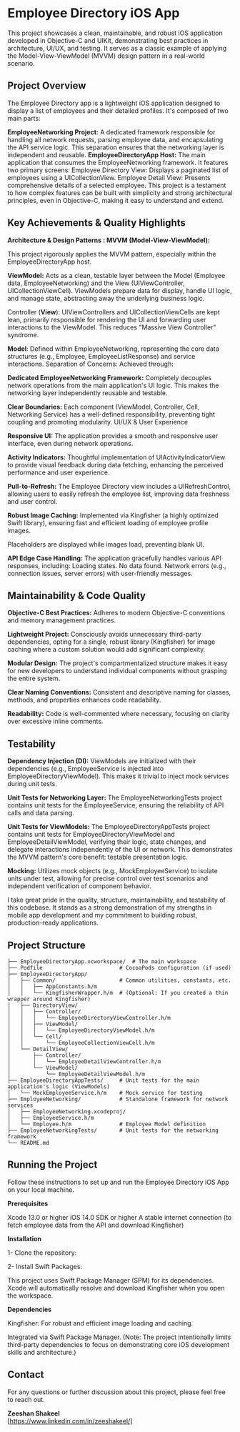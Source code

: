 # Employee Directory iOS App #

This project showcases a clean, maintainable, and robust iOS application developed in Objective-C and UIKit, demonstrating best practices in architecture, UI/UX, and testing. It serves as a classic example of applying the Model-View-ViewModel (MVVM) design pattern in a real-world scenario.

## Project Overview ##

The Employee Directory app is a lightweight iOS application designed to display a list of employees and their detailed profiles. It's composed of two main parts:

**EmployeeNetworking Project:** A dedicated framework responsible for handling all network requests, parsing employee data, and encapsulating the API service logic. This separation ensures that the networking layer is independent and reusable.
**EmployeeDirectoryApp Host:** The main application that consumes the EmployeeNetworking framework. It features two primary screens:
Employee Directory View: Displays a paginated list of employees using a UICollectionView.
Employee Detail View: Presents comprehensive details of a selected employee.
This project is a testament to how complex features can be built with simplicity and strong architectural principles, even in Objective-C, making it easy to understand and extend.

## Key Achievements & Quality Highlights ##

**Architecture & Design Patterns : MVVM (Model-View-ViewModel):** 

This project rigorously applies the MVVM pattern, especially within the EmployeeDirectoryApp host.

**ViewModel:** Acts as a clean, testable layer between the Model (Employee data, EmployeeNetworking) and the View (UIViewController, UICollectionViewCell). ViewModels prepare data for display, handle UI logic, and manage state, abstracting away the underlying business logic.

Controller (**View**): UIViewControllers and UICollectionViewCells are kept lean, primarily responsible for rendering the UI and forwarding user interactions to the ViewModel. This reduces "Massive View Controller" syndrome.

**Model**: Defined within EmployeeNetworking, representing the core data structures (e.g., Employee, EmployeeListResponse) and service interactions.
Separation of Concerns: Achieved through:

**Dedicated EmployeeNetworking Framework:** Completely decouples network operations from the main application's UI logic. This makes the networking layer independently reusable and testable.

**Clear Boundaries:** Each component (ViewModel, Controller, Cell, Networking Service) has a well-defined responsibility, preventing tight coupling and promoting modularity.
UI/UX & User Experience

**Responsive UI:** The application provides a smooth and responsive user interface, even during network operations.

**Activity Indicators:** Thoughtful implementation of UIActivityIndicatorView to provide visual feedback during data fetching, enhancing the perceived performance and user experience.

**Pull-to-Refresh:** The Employee Directory view includes a UIRefreshControl, allowing users to easily refresh the employee list, improving data freshness and user control.

**Robust Image Caching:** Implemented via Kingfisher (a highly optimized Swift library), ensuring fast and efficient loading of employee profile images.

Placeholders are displayed while images load, preventing blank UI.

**API Edge Case Handling:** The application gracefully handles various API responses, including:
Loading states.
No data found.
Network errors (e.g., connection issues, server errors) with user-friendly messages.

## Maintainability & Code Quality ##

**Objective-C Best Practices:** Adheres to modern Objective-C conventions and memory management practices.

**Lightweight Project:** Consciously avoids unnecessary third-party dependencies, opting for a single, robust library (Kingfisher) for image caching where a custom solution would add significant complexity.

**Modular Design:** The project's compartmentalized structure makes it easy for new developers to understand individual components without grasping the entire system.

**Clear Naming Conventions:** Consistent and descriptive naming for classes, methods, and properties enhances code readability.

**Readability:** Code is well-commented where necessary, focusing on clarity over excessive inline comments.


## Testability ##

**Dependency Injection (DI):** ViewModels are initialized with their dependencies (e.g., EmployeeService is injected into EmployeeDirectoryViewModel). This makes it trivial to inject mock services during unit tests.

**Unit Tests for Networking Layer:** The EmployeeNetworkingTests project contains unit tests for the EmployeeService, ensuring the reliability of API calls and data parsing.

**Unit Tests for ViewModels:** The EmployeeDirectoryAppTests project contains unit tests for EmployeeDirectoryViewModel and EmployeeDetailViewModel, verifying their logic, state changes, and delegate interactions independently of the UI or network. This demonstrates the MVVM pattern's core benefit: testable presentation logic.

**Mocking:** Utilizes mock objects (e.g., MockEmployeeService) to isolate units under test, allowing for precise control over test scenarios and independent verification of component behavior.

I take great pride in the quality, structure, maintainability, and testability of this codebase. It stands as a strong demonstration of my strengths in mobile app development and my commitment to building robust, production-ready applications.

## Project Structure ##

```
├── EmployeeDirectoryApp.xcworkspace/  # The main workspace
├── Podfile                        # CocoaPods configuration (if used)
├── EmployeeDirectoryApp/
│   ├── Common/                    # Common utilities, constants, etc.
│   │   ├── AppConstants.h/m
│   │   └── KingfisherWrapper.h/m  # (Optional: If you created a thin wrapper around Kingfisher)
│   ├── DirectoryView/
│   │   ├── Controller/
│   │   │   └── EmployeeDirectoryViewController.h/m
│   │   ├── ViewModel/
│   │   │   └── EmployeeDirectoryViewModel.h/m
│   │   └── Cell/
│   │       └── EmployeeCollectionViewCell.h/m
│   └── DetailView/
│       ├── Controller/
│       │   └── EmployeeDetailViewController.h/m
│       └── ViewModel/
│           └── EmployeeDetailViewModel.h/m
├── EmployeeDirectoryAppTests/     # Unit tests for the main application's logic (ViewModels)
│   └── MockEmployeeService.h/m    # Mock service for testing
├── EmployeeNetworking/            # Standalone framework for network services
│   ├── EmployeeNetworking.xcodeproj/
│   ├── EmployeeService.h/m
│   └── Employee.h/m               # Employee Model definition
├── EmployeeNetworkingTests/       # Unit tests for the networking framework
└── README.md
```

## Running the Project ##

Follow these instructions to set up and run the Employee Directory iOS App on your local machine.

**Prerequisites**

Xcode 13.0 or higher
iOS 14.0 SDK or higher
A stable internet connection (to fetch employee data from the API and download Kingfisher)


**Installation**

1- Clone the repository:

2- Install Swift Packages:

This project uses Swift Package Manager (SPM) for its dependencies. Xcode will automatically resolve and download Kingfisher when you open the workspace.

**Dependencies**

Kingfisher: For robust and efficient image loading and caching.

Integrated via Swift Package Manager.
(Note: The project intentionally limits third-party dependencies to focus on demonstrating core iOS development skills and architecture.)

## Contact ##

For any questions or further discussion about this project, please feel free to reach out.

**Zeeshan Shakeel**<br>
[https://www.linkedin.com/in/zeeshakeel/] 











